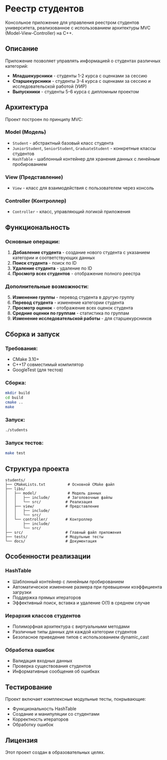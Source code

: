 # Реестр студентов

Консольное приложение для управления реестром студентов университета, реализованное с использованием архитектуры MVC (Model-View-Controller) на C++.

## Описание

Приложение позволяет управлять информацией о студентах различных категорий:
- **Младшекурсники** - студенты 1-2 курса с оценками за сессию
- **Старшекурсники** - студенты 3-4 курса с оценками за сессию и исследовательской работой (УИР)
- **Выпускники** - студенты 5-6 курса с дипломным проектом

## Архитектура

Проект построен по принципу MVC:

### Model (Модель)
- `Student` - абстрактный базовый класс студента
- `JuniorStudent`, `SeniorStudent`, `GraduateStudent` - конкретные классы студентов
- `HashTable` - шаблонный контейнер для хранения данных с линейным пробированием

### View (Представление)
- `View` - класс для взаимодействия с пользователем через консоль

### Controller (Контроллер)
- `Controller` - класс, управляющий логикой приложения

## Функциональность

### Основные операции:
1. **Добавление студента** - создание нового студента с указанием категории и соответствующих данных
2. **Поиск студента** - поиск по ID
3. **Удаление студента** - удаление по ID
4. **Просмотр всех студентов** - отображение полного реестра

### Дополнительные возможности:
5. **Изменение группы** - перевод студента в другую группу
6. **Перевод студента** - изменение категории студента
7. **Просмотр оценок** - отображение всех оценок студента
8. **Средние оценки по группам** - статистика по группам
9. **Изменение исследовательской работы** - для старшекурсников

## Сборка и запуск

### Требования:
- CMake 3.10+
- C++17 совместимый компилятор
- GoogleTest (для тестов)

### Сборка:
```bash
mkdir build
cd build
cmake ..
make
```

### Запуск:
```bash
./students
```

### Запуск тестов:
```bash
make test
```

## Структура проекта

```
students/
├── CMakeLists.txt          # Основной CMake файл
├── libs/
│   ├── model/              # Модель данных
│   │   ├── include/        # Заголовочные файлы
│   │   └── src/           # Реализация
│   ├── view/              # Представление
│   │   ├── include/
│   │   └── src/
│   └── controller/        # Контроллер
│       ├── include/
│       └── src/
├── src/                   # Главный файл приложения
├── tests/                 # Модульные тесты
└── docs/                  # Документация
```

## Особенности реализации

### HashTable
- Шаблонный контейнер с линейным пробированием
- Автоматическое изменение размера при превышении коэффициента загрузки
- Поддержка прямых итераторов
- Эффективный поиск, вставка и удаление O(1) в среднем случае

### Иерархия классов студентов
- Полиморфная архитектура с виртуальными методами
- Различные типы данных для каждой категории студентов
- Безопасное приведение типов с использованием dynamic_cast

### Обработка ошибок
- Валидация входных данных
- Проверка существования студентов
- Информативные сообщения об ошибках

## Тестирование

Проект включает комплексные модульные тесты, покрывающие:
- Функциональность HashTable
- Создание и манипуляции со студентами
- Корректность итераторов
- Обработку ошибок

## Лицензия

Этот проект создан в образовательных целях.
